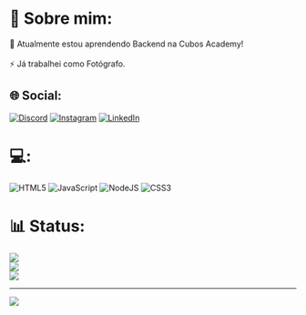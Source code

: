 # 💫 Sobre mim:
🌱 Atualmente estou aprendendo Backend na Cubos Academy!<br><br>⚡ Já trabalhei como Fotógrafo.


## 🌐 Social:
[![Discord](https://img.shields.io/badge/Discord-%237289DA.svg?logo=discord&logoColor=white)](https://discord.gg/817273716642676747) [![Instagram](https://img.shields.io/badge/Instagram-%23E4405F.svg?logo=Instagram&logoColor=white)](https://instagram.com/feborkoski) [![LinkedIn](https://img.shields.io/badge/LinkedIn-%230077B5.svg?logo=linkedin&logoColor=white)](https://linkedin.com/in/feborkoski) 

# 💻:
![HTML5](https://img.shields.io/badge/html5-%23E34F26.svg?style=plastic&logo=html5&logoColor=white) ![JavaScript](https://img.shields.io/badge/javascript-%23323330.svg?style=plastic&logo=javascript&logoColor=%23F7DF1E) ![NodeJS](https://img.shields.io/badge/node.js-6DA55F?style=plastic&logo=node.js&logoColor=white) ![CSS3](https://img.shields.io/badge/css3-%231572B6.svg?style=plastic&logo=css3&logoColor=white)
# 📊 Status:
![](https://github-readme-stats.vercel.app/api?username=feborkoski&theme=tokyonight&hide_border=false&include_all_commits=false&count_private=true)<br/>
![](https://github-readme-streak-stats.herokuapp.com/?user=feborkoski&theme=tokyonight&hide_border=false)<br/>
![](https://github-readme-stats.vercel.app/api/top-langs/?username=feborkoski&theme=tokyonight&hide_border=false&include_all_commits=false&count_private=true&layout=compact)

---
[![](https://visitcount.itsvg.in/api?id=feborkoski&icon=0&color=1)](https://visitcount.itsvg.in)

<!-- Proudly created with GPRM ( https://gprm.itsvg.in ) -->
